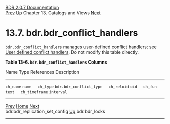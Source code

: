   [BDR 2.0.7 Documentation](README.md)                                                                                                                                         
  [Prev](catalog-bdr-replication-set-config.md "bdr.bdr_replication_set_config")   [Up](catalogs-views.md)    Chapter 13. Catalogs and Views    [Next](catalog-bdr-locks.md "bdr.bdr_locks")  


# 13.7. bdr.bdr_conflict_handlers

`bdr.bdr_conflict_handlers` manages user-defined conflict
handlers; see [User defined conflict
handlers](conflicts-user-defined-handlers.md). Do not modify this
table directly.


**Table 13-6. `bdr.bdr_conflict_handlers` Columns**

  Name                           Type                             References   Description
  ------------------------------ -------------------------------- ------------ -------------
  `ch_name`        `name`                                  
  `ch_type`        `bdr.bdr_conflict_type`                 
  `ch_reloid`      `oid`                                   
  `ch_fun`         `text`                                  
  `ch_timeframe`   `interval`                              



  ---------------------------------------------------------------- ------------------------------------------ -----------------------------------------------
  [Prev](catalog-bdr-replication-set-config.md)       [Home](README.md)        [Next](catalog-bdr-locks.md)  
  bdr.bdr_replication_set_config                                    [Up](catalogs-views.md)                                    bdr.bdr_locks
  ---------------------------------------------------------------- ------------------------------------------ -----------------------------------------------
